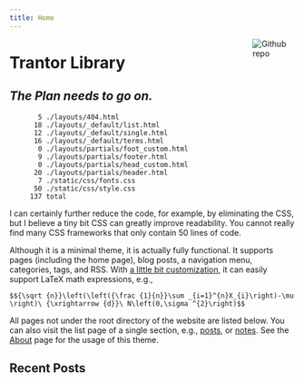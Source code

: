 ```yaml
---
title: Home
---
```


[<img src="https://simpleicons.org/icons/github.svg" style="max-width:15%;min-width:40px;float:right;" alt="Github repo" />](https://github.com/shimmy1996)

# Trantor Library

## _The Plan needs to go on._

```
       5 ./layouts/404.html
      18 ./layouts/_default/list.html
      12 ./layouts/_default/single.html
      16 ./layouts/_default/terms.html
       0 ./layouts/partials/foot_custom.html
       9 ./layouts/partials/footer.html
       0 ./layouts/partials/head_custom.html
      20 ./layouts/partials/header.html
       7 ./static/css/fonts.css
      50 ./static/css/style.css
     137 total
```

I can certainly further reduce the code, for example, by eliminating the CSS, but I believe a tiny bit CSS can greatly improve readability. You cannot really find many CSS frameworks that only contain 50 lines of code.

Although it is a minimal theme, it is actually fully functional. It supports pages (including the home page), blog posts, a navigation menu, categories, tags, and RSS. With [a little bit customization](https://github.com/yihui/hugo-xmin/blob/master/exampleSite/layouts/partials/foot_custom.html), it can easily support LaTeX math expressions, e.g.,

`$${\sqrt {n}}\left(\left({\frac {1}{n}}\sum _{i=1}^{n}X_{i}\right)-\mu \right)\ {\xrightarrow {d}}\ N\left(0,\sigma ^{2}\right)$$`

All pages not under the root directory of the website are listed below. You can also visit the list page of a single section, e.g., [posts](/post/), or [notes](/note/). See the [About](/about/) page for the usage of this theme.

## Recent Posts